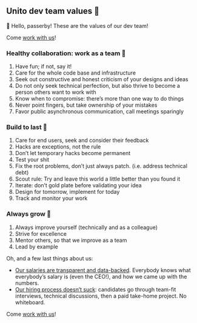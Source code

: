 ## Unito dev team values 💖

🎉 Hello, passerby! These are the values of our dev team!

Come [work with us](https://unito.io/careers/)!

### Healthy collaboration: work as a team 🤝

1. Have fun; if not, say it!
2. Care for the whole code base and infrastructure
3. Seek out constructive and honest criticism of your designs and ideas
4. Do not only seek technical perfection, but also thrive to become a person others want to work with
5. Know when to compromise: there’s more than one way to do things
6. Never point fingers, but take ownership of your mistakes
7. Favor public asynchronous communication, call meetings sparingly

### Build to last 💪

1. Care for end users, seek and consider their feedback
2. Hacks are exceptions, not the rule
3. Don’t let temporary hacks become permanent
4. Test your shit
5. Fix the root problems, don’t just always patch. (i.e. address technical debt)
6. Scout rule: Try and leave this world a little better than you found it
7. Iterate: don’t gold plate before validating your idea
8. Design for tomorrow, implement for today
9. Track and monitor your work

### Always grow 🌄

1. Always improve yourself (technically and as a colleague)
2. Strive for excellence
3. Mentor others, so that we improve as a team
4. Lead by example

Oh, and a few last things about us:

- [Our salaries are transparent and data-backed](https://unitoio.notion.site/Compensation-at-Unito-1943c90ac588403a8c2e950fd2232411). Everybody knows what everybody’s salary is (even the CEO!), and how we came up with the numbers.
- [Our hiring process doesn’t suck](https://github.com/poteto/hiring-without-whiteboards): candidates go through team-fit interviews, technical discussions, then a paid take-home project. No whiteboard.

Come [work with us](https://unito.io/careers/)!
